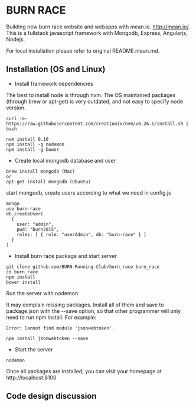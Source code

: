 # BURN RACE

Building new burn race website and webapps with mean.io. http://mean.io/. This
is a fullstack javascript framework with Mongodb, Express, Angularjs, Nodejs.

For local installation please refer to original README.mean.md. 

## Installation (OS and Linux)

* Install framework dependencies

The best to install node is through nvm. The OS maintained packages (through brew or 
apt-get) is very outdated, and not easy to specify node version.

```
curl -o- https://raw.githubusercontent.com/creationix/nvm/v0.26.1/install.sh | bash

nvm install 0.10 
npm install -g nodemon 
npm install -g bower
```

* Create local mongodb database and user

```
brew install mongodb (Mac)
or
apt-get install mongodb (Ubuntu)
```

start mongodb, create users according to what we need in config.js
```
mongo
use burn-race
db.createUser(
  {
    user: "admin",
    pwd: "burn2015",
    roles: [ { role: "userAdmin", db: "burn-race" } ]
  }
)
```

* Install burn race package and start server

```
git clone github.com/BURN-Running-Club/burn_race burn_race
cd burn_race
npm install
bower install
```

Run the server with nodemon


It may complain missing packages. Install all of them and save to package.json with the --save option, 
so that other programmer will only need to run npm install. For example:

```
Error: Cannot find module 'jsonwebtoken'.

npm install jsonwebtoken --save
```

* Start the server

```
nodemon 
```

Once all packages are installed, you can visit your homepage at 
http://localhost:8100

## Code design discussion


